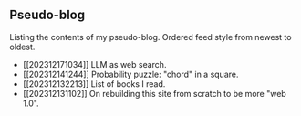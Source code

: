 ## Pseudo-blog
Listing the contents of my pseudo-blog. Ordered feed style from newest to
oldest.

* [[202312171034]] LLM as web search.
* [[202312141244]] Probability puzzle: "chord" in a square.
* [[202312132213]] List of books I read.
* [[202312131102]] On rebuilding this site from scratch to be more "web 1.0".

